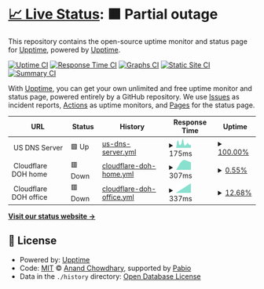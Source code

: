 # [📈 Live Status](https://demo.upptime.js.org): <!--live status--> **🟧 Partial outage**

This repository contains the open-source uptime monitor and status page for [Upptime](https://upptime.js.org), powered by [Upptime](https://github.com/upptime/upptime).

[![Uptime CI](https://github.com/BIGboss248/UPPTIME/workflows/Uptime%20CI/badge.svg)](https://github.com/BIGboss248/UPPTIME/actions?query=workflow%3A%22Uptime+CI%22)
[![Response Time CI](https://github.com/BIGboss248/UPPTIME/workflows/Response%20Time%20CI/badge.svg)](https://github.com/BIGboss248/UPPTIME/actions?query=workflow%3A%22Response+Time+CI%22)
[![Graphs CI](https://github.com/BIGboss248/UPPTIME/workflows/Graphs%20CI/badge.svg)](https://github.com/BIGboss248/UPPTIME/actions?query=workflow%3A%22Graphs+CI%22)
[![Static Site CI](https://github.com/BIGboss248/UPPTIME/workflows/Static%20Site%20CI/badge.svg)](https://github.com/BIGboss248/UPPTIME/actions?query=workflow%3A%22Static+Site+CI%22)
[![Summary CI](https://github.com/BIGboss248/UPPTIME/workflows/Summary%20CI/badge.svg)](https://github.com/BIGboss248/UPPTIME/actions?query=workflow%3A%22Summary+CI%22)

With [Upptime](https://upptime.js.org), you can get your own unlimited and free uptime monitor and status page, powered entirely by a GitHub repository. We use [Issues](https://github.com/upptime/upptime/issues) as incident reports, [Actions](https://github.com/BIGboss248/UPPTIME/actions) as uptime monitors, and [Pages](https://demo.upptime.js.org) for the status page.

<!--start: status pages-->
<!-- This summary is generated by Upptime (https://github.com/upptime/upptime) -->
<!-- Do not edit this manually, your changes will be overwritten -->
<!-- prettier-ignore -->
| URL | Status | History | Response Time | Uptime |
| --- | ------ | ------- | ------------- | ------ |
| <img alt="" src="https://icons.duckduckgo.com/ip3/null.ico" height="13"> US DNS Server | 🟩 Up | [us-dns-server.yml](https://github.com/BIGboss248/UPPTIME/commits/HEAD/history/us-dns-server.yml) | <details><summary><img alt="Response time graph" src="./graphs/us-dns-server/response-time-week.png" height="20"> 175ms</summary><br><a href="https://uptime.newage.rest/history/us-dns-server"><img alt="Response time 167" src="https://img.shields.io/endpoint?url=https%3A%2F%2Fraw.githubusercontent.com%2FBIGboss248%2FUPPTIME%2FHEAD%2Fapi%2Fus-dns-server%2Fresponse-time.json"></a><br><a href="https://uptime.newage.rest/history/us-dns-server"><img alt="24-hour response time 156" src="https://img.shields.io/endpoint?url=https%3A%2F%2Fraw.githubusercontent.com%2FBIGboss248%2FUPPTIME%2FHEAD%2Fapi%2Fus-dns-server%2Fresponse-time-day.json"></a><br><a href="https://uptime.newage.rest/history/us-dns-server"><img alt="7-day response time 175" src="https://img.shields.io/endpoint?url=https%3A%2F%2Fraw.githubusercontent.com%2FBIGboss248%2FUPPTIME%2FHEAD%2Fapi%2Fus-dns-server%2Fresponse-time-week.json"></a><br><a href="https://uptime.newage.rest/history/us-dns-server"><img alt="30-day response time 167" src="https://img.shields.io/endpoint?url=https%3A%2F%2Fraw.githubusercontent.com%2FBIGboss248%2FUPPTIME%2FHEAD%2Fapi%2Fus-dns-server%2Fresponse-time-month.json"></a><br><a href="https://uptime.newage.rest/history/us-dns-server"><img alt="1-year response time 167" src="https://img.shields.io/endpoint?url=https%3A%2F%2Fraw.githubusercontent.com%2FBIGboss248%2FUPPTIME%2FHEAD%2Fapi%2Fus-dns-server%2Fresponse-time-year.json"></a></details> | <details><summary><a href="https://uptime.newage.rest/history/us-dns-server">100.00%</a></summary><a href="https://uptime.newage.rest/history/us-dns-server"><img alt="All-time uptime 100.00%" src="https://img.shields.io/endpoint?url=https%3A%2F%2Fraw.githubusercontent.com%2FBIGboss248%2FUPPTIME%2FHEAD%2Fapi%2Fus-dns-server%2Fuptime.json"></a><br><a href="https://uptime.newage.rest/history/us-dns-server"><img alt="24-hour uptime 100.00%" src="https://img.shields.io/endpoint?url=https%3A%2F%2Fraw.githubusercontent.com%2FBIGboss248%2FUPPTIME%2FHEAD%2Fapi%2Fus-dns-server%2Fuptime-day.json"></a><br><a href="https://uptime.newage.rest/history/us-dns-server"><img alt="7-day uptime 100.00%" src="https://img.shields.io/endpoint?url=https%3A%2F%2Fraw.githubusercontent.com%2FBIGboss248%2FUPPTIME%2FHEAD%2Fapi%2Fus-dns-server%2Fuptime-week.json"></a><br><a href="https://uptime.newage.rest/history/us-dns-server"><img alt="30-day uptime 100.00%" src="https://img.shields.io/endpoint?url=https%3A%2F%2Fraw.githubusercontent.com%2FBIGboss248%2FUPPTIME%2FHEAD%2Fapi%2Fus-dns-server%2Fuptime-month.json"></a><br><a href="https://uptime.newage.rest/history/us-dns-server"><img alt="1-year uptime 100.00%" src="https://img.shields.io/endpoint?url=https%3A%2F%2Fraw.githubusercontent.com%2FBIGboss248%2FUPPTIME%2FHEAD%2Fapi%2Fus-dns-server%2Fuptime-year.json"></a></details>
| <img alt="" src="https://icons.duckduckgo.com/ip3/null.ico" height="13"> Cloudflare DOH home | 🟥 Down | [cloudflare-doh-home.yml](https://github.com/BIGboss248/UPPTIME/commits/HEAD/history/cloudflare-doh-home.yml) | <details><summary><img alt="Response time graph" src="./graphs/cloudflare-doh-home/response-time-week.png" height="20"> 307ms</summary><br><a href="https://uptime.newage.rest/history/cloudflare-doh-home"><img alt="Response time 307" src="https://img.shields.io/endpoint?url=https%3A%2F%2Fraw.githubusercontent.com%2FBIGboss248%2FUPPTIME%2FHEAD%2Fapi%2Fcloudflare-doh-home%2Fresponse-time.json"></a><br><a href="https://uptime.newage.rest/history/cloudflare-doh-home"><img alt="24-hour response time 307" src="https://img.shields.io/endpoint?url=https%3A%2F%2Fraw.githubusercontent.com%2FBIGboss248%2FUPPTIME%2FHEAD%2Fapi%2Fcloudflare-doh-home%2Fresponse-time-day.json"></a><br><a href="https://uptime.newage.rest/history/cloudflare-doh-home"><img alt="7-day response time 307" src="https://img.shields.io/endpoint?url=https%3A%2F%2Fraw.githubusercontent.com%2FBIGboss248%2FUPPTIME%2FHEAD%2Fapi%2Fcloudflare-doh-home%2Fresponse-time-week.json"></a><br><a href="https://uptime.newage.rest/history/cloudflare-doh-home"><img alt="30-day response time 307" src="https://img.shields.io/endpoint?url=https%3A%2F%2Fraw.githubusercontent.com%2FBIGboss248%2FUPPTIME%2FHEAD%2Fapi%2Fcloudflare-doh-home%2Fresponse-time-month.json"></a><br><a href="https://uptime.newage.rest/history/cloudflare-doh-home"><img alt="1-year response time 307" src="https://img.shields.io/endpoint?url=https%3A%2F%2Fraw.githubusercontent.com%2FBIGboss248%2FUPPTIME%2FHEAD%2Fapi%2Fcloudflare-doh-home%2Fresponse-time-year.json"></a></details> | <details><summary><a href="https://uptime.newage.rest/history/cloudflare-doh-home">0.55%</a></summary><a href="https://uptime.newage.rest/history/cloudflare-doh-home"><img alt="All-time uptime 0.55%" src="https://img.shields.io/endpoint?url=https%3A%2F%2Fraw.githubusercontent.com%2FBIGboss248%2FUPPTIME%2FHEAD%2Fapi%2Fcloudflare-doh-home%2Fuptime.json"></a><br><a href="https://uptime.newage.rest/history/cloudflare-doh-home"><img alt="24-hour uptime 0.55%" src="https://img.shields.io/endpoint?url=https%3A%2F%2Fraw.githubusercontent.com%2FBIGboss248%2FUPPTIME%2FHEAD%2Fapi%2Fcloudflare-doh-home%2Fuptime-day.json"></a><br><a href="https://uptime.newage.rest/history/cloudflare-doh-home"><img alt="7-day uptime 0.55%" src="https://img.shields.io/endpoint?url=https%3A%2F%2Fraw.githubusercontent.com%2FBIGboss248%2FUPPTIME%2FHEAD%2Fapi%2Fcloudflare-doh-home%2Fuptime-week.json"></a><br><a href="https://uptime.newage.rest/history/cloudflare-doh-home"><img alt="30-day uptime 0.55%" src="https://img.shields.io/endpoint?url=https%3A%2F%2Fraw.githubusercontent.com%2FBIGboss248%2FUPPTIME%2FHEAD%2Fapi%2Fcloudflare-doh-home%2Fuptime-month.json"></a><br><a href="https://uptime.newage.rest/history/cloudflare-doh-home"><img alt="1-year uptime 0.55%" src="https://img.shields.io/endpoint?url=https%3A%2F%2Fraw.githubusercontent.com%2FBIGboss248%2FUPPTIME%2FHEAD%2Fapi%2Fcloudflare-doh-home%2Fuptime-year.json"></a></details>
| <img alt="" src="https://icons.duckduckgo.com/ip3/null.ico" height="13"> Cloudflare DOH office | 🟥 Down | [cloudflare-doh-office.yml](https://github.com/BIGboss248/UPPTIME/commits/HEAD/history/cloudflare-doh-office.yml) | <details><summary><img alt="Response time graph" src="./graphs/cloudflare-doh-office/response-time-week.png" height="20"> 337ms</summary><br><a href="https://uptime.newage.rest/history/cloudflare-doh-office"><img alt="Response time 337" src="https://img.shields.io/endpoint?url=https%3A%2F%2Fraw.githubusercontent.com%2FBIGboss248%2FUPPTIME%2FHEAD%2Fapi%2Fcloudflare-doh-office%2Fresponse-time.json"></a><br><a href="https://uptime.newage.rest/history/cloudflare-doh-office"><img alt="24-hour response time 337" src="https://img.shields.io/endpoint?url=https%3A%2F%2Fraw.githubusercontent.com%2FBIGboss248%2FUPPTIME%2FHEAD%2Fapi%2Fcloudflare-doh-office%2Fresponse-time-day.json"></a><br><a href="https://uptime.newage.rest/history/cloudflare-doh-office"><img alt="7-day response time 337" src="https://img.shields.io/endpoint?url=https%3A%2F%2Fraw.githubusercontent.com%2FBIGboss248%2FUPPTIME%2FHEAD%2Fapi%2Fcloudflare-doh-office%2Fresponse-time-week.json"></a><br><a href="https://uptime.newage.rest/history/cloudflare-doh-office"><img alt="30-day response time 337" src="https://img.shields.io/endpoint?url=https%3A%2F%2Fraw.githubusercontent.com%2FBIGboss248%2FUPPTIME%2FHEAD%2Fapi%2Fcloudflare-doh-office%2Fresponse-time-month.json"></a><br><a href="https://uptime.newage.rest/history/cloudflare-doh-office"><img alt="1-year response time 337" src="https://img.shields.io/endpoint?url=https%3A%2F%2Fraw.githubusercontent.com%2FBIGboss248%2FUPPTIME%2FHEAD%2Fapi%2Fcloudflare-doh-office%2Fresponse-time-year.json"></a></details> | <details><summary><a href="https://uptime.newage.rest/history/cloudflare-doh-office">12.68%</a></summary><a href="https://uptime.newage.rest/history/cloudflare-doh-office"><img alt="All-time uptime 12.68%" src="https://img.shields.io/endpoint?url=https%3A%2F%2Fraw.githubusercontent.com%2FBIGboss248%2FUPPTIME%2FHEAD%2Fapi%2Fcloudflare-doh-office%2Fuptime.json"></a><br><a href="https://uptime.newage.rest/history/cloudflare-doh-office"><img alt="24-hour uptime 12.68%" src="https://img.shields.io/endpoint?url=https%3A%2F%2Fraw.githubusercontent.com%2FBIGboss248%2FUPPTIME%2FHEAD%2Fapi%2Fcloudflare-doh-office%2Fuptime-day.json"></a><br><a href="https://uptime.newage.rest/history/cloudflare-doh-office"><img alt="7-day uptime 12.68%" src="https://img.shields.io/endpoint?url=https%3A%2F%2Fraw.githubusercontent.com%2FBIGboss248%2FUPPTIME%2FHEAD%2Fapi%2Fcloudflare-doh-office%2Fuptime-week.json"></a><br><a href="https://uptime.newage.rest/history/cloudflare-doh-office"><img alt="30-day uptime 12.68%" src="https://img.shields.io/endpoint?url=https%3A%2F%2Fraw.githubusercontent.com%2FBIGboss248%2FUPPTIME%2FHEAD%2Fapi%2Fcloudflare-doh-office%2Fuptime-month.json"></a><br><a href="https://uptime.newage.rest/history/cloudflare-doh-office"><img alt="1-year uptime 12.68%" src="https://img.shields.io/endpoint?url=https%3A%2F%2Fraw.githubusercontent.com%2FBIGboss248%2FUPPTIME%2FHEAD%2Fapi%2Fcloudflare-doh-office%2Fuptime-year.json"></a></details>

<!--end: status pages-->

[**Visit our status website →**](https://demo.upptime.js.org)

## 📄 License

- Powered by: [Upptime](https://github.com/upptime/upptime)
- Code: [MIT](./LICENSE) © [Anand Chowdhary](https://anandchowdhary.com), supported by [Pabio](https://pabio.com)
- Data in the `./history` directory: [Open Database License](https://opendatacommons.org/licenses/odbl/1-0/)
